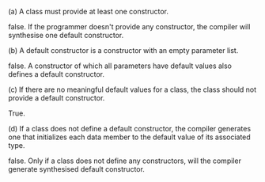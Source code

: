 (a) A class must provide at least one constructor.

false. If the programmer doesn't provide any constructor, the compiler will synthesise one default constructor.

(b) A default constructor is a constructor with an empty parameter list.

false. A constructor of which all parameters have default values also defines a default constructor.

(c) If there are no meaningful default values for a class, the class should not provide a default constructor.

True.

(d) If a class does not define a default constructor, the compiler generates one that initializes each data member to the default value of its associated type.

false. Only if a class does not define any constructors, will the compiler generate synthesised default constructor.
